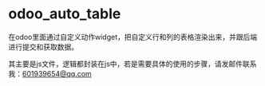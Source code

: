# odoo_auto_table
在odoo里面通过自定义动作widget，把自定义行和列的表格渲染出来，并跟后端进行提交和获取数据。

其主要是js文件，逻辑都封装在js中，若是需要具体的使用的步骤，请发邮件联系我：601939654@qq.com

